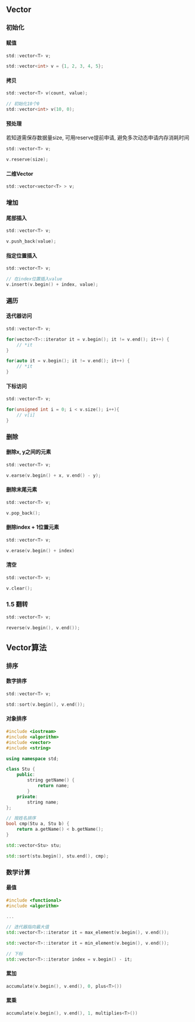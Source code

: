 <!--
 * @Description: 
 * @Version: 1.0
 * @Author: DaLao
 * @Email: dalao_li@163.com
 * @Date: 2021-11-15 20:40:55
 * @LastEditors: DaLao
 * @LastEditTime: 2022-09-04 13:16:03
-->

## Vector


### 初始化


#### 赋值

```c
std::vector<T> v;

std::vector<int> v = {1, 2, 3, 4, 5};
```


#### 拷贝

```c
std::vector<T> v(count, value);

// 初始化10个0
std::vector<int> v(10, 0);
```


#### 预处理

若知道需保存数据量size, 可用reserve提前申请, 避免多次动态申请内存消耗时间

```c
std::vector<T> v;

v.reserve(size);
```


#### 二维Vector

```c
std::vector<vector<T> > v;
```



### 增加


#### 尾部插入

```c
std::vector<T> v;

v.push_back(value);
```


#### 指定位置插入

```c
std::vector<T> v;

// 在index位置插入value
v.insert(v.begin() + index, value);
```


### 遍历


#### 迭代器访问

```c
std::vector<T> v;

for(vector<T>::iterator it = v.begin(); it != v.end(); it++) {
    // *it
}

for(auto it = v.begin(); it != v.end(); it++) {
    // *it
}
```


#### 下标访问

```c
std::vector<T> v;

for(unsigned int i = 0; i < v.size(); i++){
    // v[i]
}
```



### 删除


#### 删除x, y之间的元素

```c
std::vector<T> v;

v.earse(v.begin() + x, v.end() - y);
```


#### 删除末尾元素

```c
std::vector<T> v;

v.pop_back();
```


#### 删除index + 1位置元素

```c
std::vector<T> v;

v.erase(v.begin() + index)
```


#### 清空

```c
std::vector<T> v;

v.clear();
```


### 1.5 翻转

```c
std::vector<T> v;

reverse(v.begin(), v.end());
```



## Vector算法


### 排序


#### 数字排序

```c
std::vector<T> v;

std::sort(v.begin(), v.end());
```


#### 对象排序

```c++
#include <iostream>
#include <algorithm>
#include <vector>
#include <string>

using namespace std;

class Stu {
    public:
        string getName() {
            return name;
        }
    private:
        string name;
};

// 按姓名排序
bool cmp(Stu a, Stu b) {
    return a.getName() < b.getName();
}

std::vector<Stu> stu;

std::sort(stu.begin(), stu.end(), cmp);
```



### 数学计算


#### 最值

```c++
#include <functional>
#include <algorithm>

...

// 迭代器指向最大值
std::vector<T>::iterator it = max_element(v.begin(), v.end());

std::vector<T>::iterator it = min_element(v.begin(), v.end());

// 下标
std::vector<T>::iterator index = v.begin() - it;
```


#### 累加

```c++
accumulate(v.begin(), v.end(), 0, plus<T>())
```


#### 累乘

```c++
accumulate(v.begin(), v.end(), 1, multiplies<T>())
```